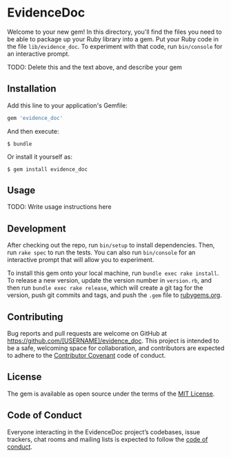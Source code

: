 # EvidenceDoc

Welcome to your new gem! In this directory, you'll find the files you need to be able to package up your Ruby library into a gem. Put your Ruby code in the file `lib/evidence_doc`. To experiment with that code, run `bin/console` for an interactive prompt.

TODO: Delete this and the text above, and describe your gem

## Installation

Add this line to your application's Gemfile:

```ruby
gem 'evidence_doc'
```

And then execute:

    $ bundle

Or install it yourself as:

    $ gem install evidence_doc

## Usage

TODO: Write usage instructions here

## Development

After checking out the repo, run `bin/setup` to install dependencies. Then, run `rake spec` to run the tests. You can also run `bin/console` for an interactive prompt that will allow you to experiment.

To install this gem onto your local machine, run `bundle exec rake install`. To release a new version, update the version number in `version.rb`, and then run `bundle exec rake release`, which will create a git tag for the version, push git commits and tags, and push the `.gem` file to [rubygems.org](https://rubygems.org).

## Contributing

Bug reports and pull requests are welcome on GitHub at https://github.com/[USERNAME]/evidence_doc. This project is intended to be a safe, welcoming space for collaboration, and contributors are expected to adhere to the [Contributor Covenant](http://contributor-covenant.org) code of conduct.

## License

The gem is available as open source under the terms of the [MIT License](http://opensource.org/licenses/MIT).

## Code of Conduct

Everyone interacting in the EvidenceDoc project’s codebases, issue trackers, chat rooms and mailing lists is expected to follow the [code of conduct](https://github.com/[USERNAME]/evidence_doc/blob/master/CODE_OF_CONDUCT.md).
